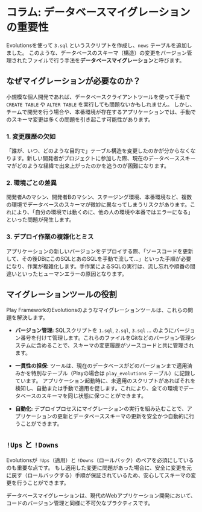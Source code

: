 # コラム: データベースマイグレーションの重要性

Evolutionsを使って `3.sql` というスクリプトを作成し、`news` テーブルを追加しました。
このような、データベースのスキーマ（構造）の変更をバージョン管理されたファイルで行う手法を**データベースマイグレーション**と呼びます。

## なぜマイグレーションが必要なのか？

小規模な個人開発であれば、データベースクライアントツールを使って手動で `CREATE TABLE` や `ALTER TABLE` を実行しても問題ないかもしれません。
しかし、チームで開発を行う場合や、本番環境が存在するアプリケーションでは、手動でのスキーマ変更は多くの問題を引き起こす可能性があります。

### 1. 変更履歴の欠如
「誰が、いつ、どのような目的で」テーブル構造を変更したのかが分からなくなります。新しい開発者がプロジェクトに参加した際、現在のデータベーススキーマがどのような経緯で出来上がったのかを追うのが困難になります。

### 2. 環境ごとの差異
開発者Aのマシン、開発者Bのマシン、ステージング環境、本番環境など、複数の環境でデータベースのスキーマが微妙に異なってしまうリスクがあります。これにより、「自分の環境では動くのに、他の人の環境や本番ではエラーになる」といった問題が発生します。

### 3. デプロイ作業の複雑化とミス
アプリケーションの新しいバージョンをデプロイする際、「ソースコードを更新して、その後DBにこのSQLとあのSQLを手動で流して…」といった手順が必要になり、作業が複雑化します。手作業によるSQLの実行は、流し忘れや順番の間違いといったヒューマンエラーの原因となります。

## マイグレーションツールの役割

Play FrameworkのEvolutionsのようなマイグレーションツールは、これらの問題を解決します。

- **バージョン管理:**
  SQLスクリプトを `1.sql`, `2.sql`, `3.sql` ... のようにバージョン番号を付けて管理します。これらのファイルをGitなどのバージョン管理システムに含めることで、スキーマの変更履歴がソースコードと共に管理されます。

- **一貫性の担保:**
  ツールは、現在のデータベースがどのバージョンまで適用済みかを特別なテーブル（Playの場合は `play_evolutions` テーブル）に記録しています。
  アプリケーション起動時に、未適用のスクリプトがあればそれを検知し、自動または手動で適用を促します。これにより、全ての環境でデータベースのスキーマを同じ状態に保つことができます。

- **自動化:**
  デプロイプロセスにマイグレーションの実行を組み込むことで、アプリケーションの更新とデータベーススキーマの更新を安全かつ自動的に行うことができます。

## `!Ups` と `!Downs`
Evolutionsが `!Ups`（適用）と `!Downs`（ロールバック）のペアを必須にしているのも重要な点です。
もし適用した変更に問題があった場合に、安全に変更を元に戻す（ロールバックする）手順が保証されているため、安心してスキーマの変更を行うことができます。

データベースマイグレーションは、現代のWebアプリケーション開発において、コードのバージョン管理と同様に不可欠なプラクティスです。
